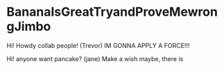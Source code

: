 # BananaIsGreatTryandProveMewrongJimbo
Hi!
Howdy collab people! (Trevor)
IM GONNA APPLY A FORCE!!!

Hi! anyone want pancake? (jane)
Make a wish 
maybe, there is 